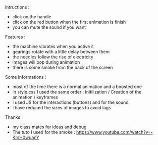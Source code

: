 
Intructions : 
- click on the handle 
- click on the red button when the first animation is finish 
- you can mute the sound if you want

Features : 
- the machine vibrates when you active it
- gearings rotate with a little delay between them 
- the needles follow the rise of electricity 
- images will pop during animation 
- there is some smoke from the back of the screen  

Some informations : 
- most of the time there is a normal animation and a boosted one 
- in style.css I used the same order : Initilization / Creation of the animation / keyframes 
- I used JS for the interactions (buttons) and for the sound 
- I have reduced the sizes of images to avoid lags 


Thanks :
- my class mates for ideas and debug 
- The tuto I used for the smoke : https://www.youtube.com/watch?v=-KrsH0wuanY 



